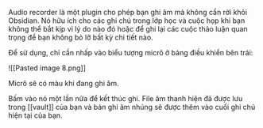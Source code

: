 Audio recorder là một plugin cho phép bạn ghi âm mà không cần rời khỏi Obsidian. Nó hữu ích cho các ghi chú trong lớp học và cuộc họp khi bạn không thể bắt kịp vì lý do nào đó hoặc để ghi lại các cuộc thảo luận quan trọng để bạn không bỏ lỡ bất kỳ chi tiết nào.

Để sử dụng, chỉ cần nhấp vào biểu tượng micrô ở bảng điều khiển bên trái:

![[Pasted image 8.png]]

Micrô sẽ có màu khi đang ghi âm.

Bấm vào nó một lần nữa để kết thúc ghi. File âm thanh hiện đã được lưu trong [[vault]] của bạn và bản ghi âm nhúng sẽ được thêm vào cuối ghi chú hiện tại của bạn.
